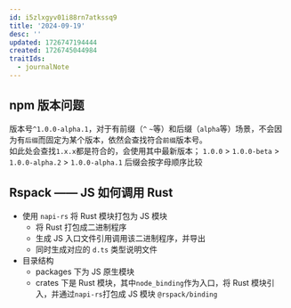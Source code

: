 ```yaml
---
id: i5zlxgyv01i88rn7atkssq9
title: '2024-09-19'
desc: ''
updated: 1726747194444
created: 1726745044984
traitIds:
  - journalNote
---
```


## npm 版本问题

版本号`^1.0.0-alpha.1`，对于有前缀（`^` `~`等）和后缀（`alpha`等）场景，不会因为有`后缀`而固定为某个版本，依然会查找符合`前缀`版本号。  
如此处会查找`1.x.x`都是符合的，会使用其中最新版本；
`1.0.0` > `1.0.0-beta` > `1.0.0-alpha.2` > `1.0.0-alpha.1` 后缀会按字母顺序比较

## Rspack —— JS 如何调用 Rust

- 使用 `napi-rs` 将 Rust 模块打包为 JS 模块
  - 将 Rust 打包成二进制程序
  - 生成 JS 入口文件引用调用该二进制程序，并导出
  - 同时生成对应的 `d.ts` 类型说明文件
- 目录结构
  - packages 下为 JS 原生模块
  - crates 下是 Rust 模块，其中`node_binding`作为入口，将 Rust 模块引入，并通过`napi-rs`打包成 JS 模块 `@rspack/binding`
